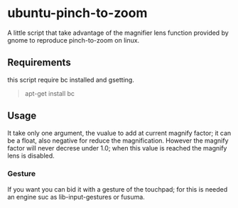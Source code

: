 # ubuntu-pinch-to-zoom
A little script that take advantage of the magnifier lens function provided by gnome to reproduce pinch-to-zoom on linux.
## Requirements
this script require bc installed and gsetting.

> apt-get install bc

## Usage
It take only one argument, the vualue to add at current magnify factor; it can be a float, also negative for reduce the magnification.
However the magnify factor will never decrese under 1.0; when this value is reached the magnify lens is disabled.

### Gesture
If you want you can bid it with a gesture of the touchpad; for this is needed an engine suc as lib-input-gestures or fusuma.
